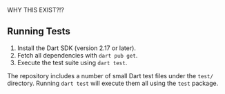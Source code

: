 WHY THIS EXIST?!?

## Running Tests

1. Install the Dart SDK (version 2.17 or later).
2. Fetch all dependencies with `dart pub get`.
3. Execute the test suite using `dart test`.

The repository includes a number of small Dart test files under the `test/` directory. Running `dart test` will execute them all using the `test` package.

